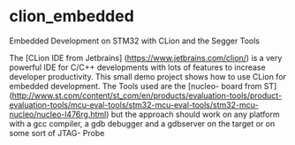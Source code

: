 # clion_embedded
Embedded Development on STM32 with CLion and the Segger Tools

The [CLion IDE from Jetbrains] (https://www.jetbrains.com/clion/) is a very powerful IDE for C/C++ developments with lots of features to increase developer productivity. This small demo project shows how to use CLion for embedded development. The Tools used are the [nucleo- board from ST] (http://www.st.com/content/st_com/en/products/evaluation-tools/product-evaluation-tools/mcu-eval-tools/stm32-mcu-eval-tools/stm32-mcu-nucleo/nucleo-l476rg.html) but the approach should work on any platform with a gcc compiler, a gdb debugger and a gdbserver on the target or on some sort of JTAG- Probe

